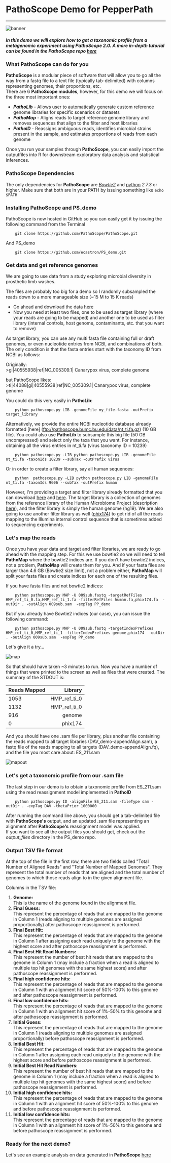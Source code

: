 # PathoScope Demo for PepperPath
-------------------------

![banner](https://raw.githubusercontent.com/ecastron/PS_demo/master/img/banner.png)

##### In this demo we will explore how to get a taxonomic profile from a metagenomic experiment using PathoScope 2.0. A more in-depth tutorial can be found in the **PathoScope** repo [here](https://github.com/PathoScope/PathoScope/raw/master/pathoscope2.0_v0.02_tutorial.pdf)

### What PathoScope can do for you
**PathoScope** is a modular piece of software that will allow you to go all the way from a fastq file to a text file (typically tab-delimited) with columns representing genomes, their proportions, etc.  
There are 6 **PathoScope modules**, however, for this demo we will focus on the three most important ones:
- ***PathoLib*** - Allows user to automatically generate custom reference genome libraries for specific scenarios or datasets
- ***PathoMap*** - Aligns reads to target reference genome library and removes sequences that align to the filter and host libraries
- ***PathoID*** - Reassigns ambiguous reads, identifies microbial strains present in the sample, and estimates proportions of reads from each genome  

Once you run your samples through **PathoScope**, you can easily import the outputfiles into R for downstream exploratory data analysis and statistical inferences.

### PathoScope Dependencies
The only dependencies for **PathoScope** are [*Bowtie2*](http://bowtie-bio.sourceforge.net/bowtie2/index.shtml) and [python](https://www.python.org) *2.7.3* or higher. Make sure that both are in your PATH by issuing something like `echo $PATH`

### Installing PathoScope and PS_demo
PathoScope is now hosted in GitHub so you can easily get it by issuing the following command from the Terminal  

		git clone https://github.com/PathoScope/PathoScope.git

And PS_demo

		git clone https://github.com/ecastron/PS_demo.git

### Get data and get reference genomes
We are going to use data from a study exploring microbial diversity in prosthetic limb washes.

The files are probably too big for a demo so I randomly subsampled the reads down to a more manageable size (~15 M to 15 K reads)  
- Go ahead and download the data [here](https://www.dropbox.com/s/owj0rzwm97vm1bt/009sub.fastq?dl=0)
- Now you need at least two files, one to be used as target library (where your reads are going to be mapped) and another one to be used as filter library (internal controls, host genome, contaminants, etc. that you want to remove)

As target library, you can use any multi fasta file containing full or draft genomes, or even nucleotide entries from NCBI, and combinations of both. The only condition is that the fasta entries start with the taxonomy ID from NCBI as follows:

Originally:  \>gi|40555938|ref|NC_005309.1| Canarypox virus, complete genome  but PathoScope likes:  \>ti|44088|gi|40555938|ref|NC_005309.1| Canarypox virus, complete genome  

You could do this very easily in **PathoLib**:

		python pathoscope.py LIB -genomeFile my_file.fasta -outPrefix target_library

Alternatively, we provide the entire NCBI nucleotide database already formatted [here] (ftp://pathoscope.bumc.bu.edu/data/nt_ti.fa.gz) (10 GB file). You could also use **PathoLib** to subsample this big file (50 GB uncompressed) and select only the taxa that you want. For instance, obtaining all the virus entries in nt_ti.fa (virus taxonomy ID = 10239)

		python pathoscope.py -LIB python pathoscope.py LIB -genomeFile nt_ti.fa -taxonIds 10239 --subTax -outPrefix virus

Or in order to create a filter library, say all human sequences:
		
		python  pathoscope.py -LIB python pathoscope.py LIB -genomeFile nt_ti.fa -taxonIds 9606 --subTax -outPrefix human

However, I'm providing a target and filter library already formatted that you can download [here](https://www.dropbox.com/sh/3kjvec5lizwmo9l/AAAQmHEAwAfDixGtKC6eTeN1a?dl=0) and [here](https://www.dropbox.com/sh/2gzurlubxkzku0p/AADEIiGDig00FhNpu6XZ2iYaa?dl=0). The target library is a collection of genomes from the reference library of the Human Microbiome Project (description [here](http://hmpdacc.org/HMREFG/)), and the filter library is simply the human genome (hg19). We are also going to use another filter library as well ([phix174](https://www.dropbox.com/sh/9mt2a2v2xdqpj6x/AABgKTPNfwPNO7DpKjo56gdpa?dl=0)) to get rid of all the reads mapping to the Illumina internal control sequence that is sometimes added to sequencing experiments.

### Let's map the reads
Once you have your data and target and filter libraries, we are ready to go ahead with the mapping step. For this we use bowtie2 so we will need to tell **PathoMap** where the bowtie2 indices are. If you don't have bowtie2 indices, not a problem, **PathoMap** will create them for you. And if your fasta files are larger than 4.6 GB (Bowtie2 size limit), not a problem either, **PathoMap** will split your fasta files and create indices for each one of the resulting files.

If you have fasta files and not bowtie2 indices:

		python pathoscope.py MAP -U 009sub.fastq -targetRefFiles HMP_ref_ti_0.fa,HMP_ref_ti_1.fa -filterRefFiles human.fa,phix174.fa  -outDir . -outAlign 009sub.sam  -expTag PP_demo

But if you already have Bowtie2 indices (our case), you can issue the following command:

		python pathoscope.py MAP -U 009sub.fastq -targetIndexPrefixes HMP_ref_ti_0,HMP_ref_ti_1 -filterIndexPrefixes genome,phix174  -outDir . -outAlign 009sub.sam  -expTag PP_demo

Let's give it a try...

![map](https://github.com/ecastron/PS_demo/raw/master/img/pathomap.png)

So that should have taken ~3 minutes to run. Now you have a number of things that were printed to the screen as well as files that were created. The summary of the STDOUT is:

| Reads Mapped  | Library  | 
|:------------- | ---------------:|
| 1053      | HMP\_ref\_ti\_0 |
| 1132      | HMP\_ref\_ti\_0 |
| 916 | genome |
| 0 | phix174 |

And you should have one .sam file per library, plus another file containing the reads mapped to all target libraries (DAV\_demo-appendAlign.sam), a fastq file of the reads mapping to all targets (DAV\_demo-appendAlign.fq), and the file you most care about: ES_211.sam

![mapout](https://github.com/ecastron/PS_demo/raw/master/img/mapout.png)

### Let's get a taxonomic profile from our .sam file
The last step in our demo is to obtain a taxonomic profile from ES_211.sam using the read reassignment model implemented in **PathoID**

		python pathoscope.py ID -alignFile ES_211.sam -fileType sam -outDir . -expTag DAV -thetaPrior 1000000

After running the command line above, you should get a tab-delimited file with **PathoScope's** output, and an updated .sam file representing an alignment after **PathoScope's** reassignment model was applied.  
If you want to see all the output files you should get, check out the *output_files* directory in the PS\_demo repo.

### Output TSV file format

At the top of the file in the first row, there are two fields called "Total Number of Aligned Reads" and "Total Number of Mapped Genomes". They represent the total number of reads that are aligned and the total number of genomes to which those reads align to in the given alignment file.

Columns in the TSV file:

1. **Genome:**  
This is the name of the genome found in the alignment file.
2. **Final Guess:**  
This represent the percentage of reads that are mapped to the genome in Column 1 (reads aligning to multiple genomes are assigned proportionally) after pathoscope reassignment is performed.
3. **Final Best Hit:**  
This represent the percentage of reads that are mapped to the genome in Column 1 after assigning each read uniquely to the genome with the highest score and after pathoscope reassignment is performed.
4. **Final Best Hit Read Numbers:**  
This represent the number of best hit reads that are mapped to the genome in Column 1 (may include a fraction when a read is aligned to multiple top hit genomes with the same highest score) and after pathoscope reassignment is performed.
5. **Final high confidence hits:**  
This represent the percentage of reads that are mapped to the genome in Column 1 with an alignment hit score of 50%-100% to this genome and after pathoscope reassignment is performed.
6. **Final low confidence hits:**  
This represent the percentage of reads that are mapped to the genome in Column 1 with an alignment hit score of 1%-50% to this genome and after pathoscope reassignment is performed.
7. **Initial Guess:**  
This represent the percentage of reads that are mapped to the genome in Column 1 (reads aligning to multiple genomes are assigned proportionally) before pathoscope reassignment is performed.
8. **Initial Best Hit:**  
This represent the percentage of reads that are mapped to the genome in Column 1 after assigning each read uniquely to the genome with the highest score and before pathoscope reassignment is performed.
9. **Initial Best Hit Read Numbers:**  
This represent the number of best hit reads that are mapped to the genome in Column 1 (may include a fraction when a read is aligned to multiple top hit genomes with the same highest score) and before pathoscope reassignment is performed.
10. **Initial high confidence hits:**  
This represent the percentage of reads that are mapped to the genome in Column 1 with an alignment hit score of 50%-100% to this genome and before pathoscope reassignment is performed.
11. **Initial low confidence hits:**  
This represent the percentage of reads that are mapped to the genome in Column 1 with an alignment hit score of 1%-50% to this genome and before pathoscope reassignment is performed.

### Ready for the next demo?

Let's see an example analysis on data generated in **PathoScope** [here](https://github.com/ecastron/PS_demo/blob/master/demo02.md)